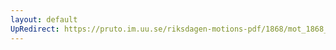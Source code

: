 ```yaml
---
layout: default
UpRedirect: https://pruto.im.uu.se/riksdagen-motions-pdf/1868/mot_1868__fk__76/mot_1868__fk__76-002.pdf
---
```

